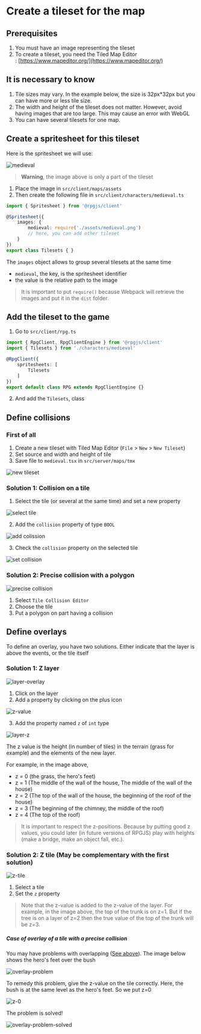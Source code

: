 # Create a tileset for the map

## Prerequisites

1. You must have an image representing the tileset
2. To create a tileset, you need the Tiled Map Editor : [https://www.mapeditor.org/](https://www.mapeditor.org/)

## It is necessary to know

1. Tile sizes may vary. In the example below, the size is 32px*32px but you can have more or less tile size.
2. The width and height of the tileset does not matter. However, avoid having images that are too large. This may cause an error with WebGL
3. You can have several tilesets for one map.

## Create a spritesheet for this tileset

Here is the spritesheet we will use:

![medieval](/assets/medieval.png)

> **Warning**, the image above is only a part of the tileset

1. Place the image in `src/client/maps/assets`
2. Then create the following file in `src/client/characters/medieval.ts`

```ts
import { Spritesheet } from '@rpgjs/client'

@Spritesheet({
    images: {
        medieval: require('./assets/medieval.png')
        // here, you can add other tileset
    }
})
export class Tilesets { }
```

The `images` object allows to group several tilesets at the same time
- `medieval`, the key, is the spritesheet identifier
- the value is the relative path to the image

> It is important to put `require()` because Webpack will retrieve the images and put it in the `dist` folder. 

## Add the tileset to the game

1. Go to `src/client/rpg.ts`

```ts
import { RpgClient, RpgClientEngine } from '@rpgjs/client'
import { Tilesets } from './characters/medieval'

@RpgClient({
    spritesheets: [
        Tilesets
    ]
})
export default class RPG extends RpgClientEngine {}
```

2. And add the `Tilesets`, class 

## Define collisions

### First of all

1. Create a new tileset with Tiled Map Editor (`File` > `New` > `New Tileset`)
2. Set source and width and height of tile
3. Save file to `medieval.tsx` in `src/server/maps/tmx`

![new tileset](/assets/new-tileset.png)

### Solution 1: Collision on a tile

1. Select the tile (or several at the same time) and set a new property

![select tile](/assets/select-tile.jpeg)

2. Add the `collision` property of type `BOOL`

![add colission](/assets/add-colission.png)

3. Check the `collision` property on the selected tile

![set collision](/assets/set-colission.jpeg)

### Solution 2: Precise collision with a polygon

![precise collision](/assets/precise-collision.png)

1. Select `Tile Collision Editor`
2. Choose the tile
3. Put a polygon on part having a collision

## Define overlays

To define an overlay, you have two solutions. Either indicate that the layer is above the events, or the tile itself

### Solution 1: Z layer

![layer-overlay](/assets/layer-overlay.png)

1. Click on the layer
2. Add a property by clicking on the plus icon

![z-value](/assets/z-value.png)

3. Add the property named `z` of `int` type 

![layer-z](/assets/layer-z.png)

The z value is the height (in number of tiles) in the terrain (grass for example) and the elements of the new layer.

For example, in the image above, 
- z = 0 (the grass, the hero's feet)
- z = 1 (The middle of the wall of the house, The middle of the wall of the house)
- z = 2 (The top of the wall of the house, the beginning of the roof of the house)
- z = 3 (The beginning of the chimney, the middle of the roof)
- z = 4 (The top of the roof)

> It is important to respect the z-positions. Because by putting good z values, you could later (in future versions of RPGJS) play with heights (make a bridge, make an object fall, etc.).

### Solution 2: Z tile (May be complementary with the first solution)

![z-tile](/assets/z-tile.png)

1. Select a tile
2. Set the `z` property

> Note that the z-value is added to the z-value of the layer. For example, in the image above, the top of the trunk is on z=1. But if the tree is on a layer of z=2 then the true value of the top of the trunk will be z=3.

##### Case of overlay of a tile with a precise collision

You may have problems with overlapping ([See above](#solution-2-precise-collision-with-a-polygon)). The image below shows the hero's feet over the bush

![overlay-problem](/assets/overlay-problem.png)

To remedy this problem, give the z-value on the tile correctly. Here, the bush is at the same level as the hero's feet. So we put z=0

![z-0](/assets/z-0.png)

The problem is solved!

![overlay-problem-solved](/assets/overlay-problem-solved.png)